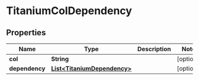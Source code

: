 

# TitaniumColDependency


## Properties

| Name | Type | Description | Notes |
|------------ | ------------- | ------------- | -------------|
|**col** | **String** |  |  [optional] |
|**dependency** | [**List&lt;TitaniumDependency&gt;**](TitaniumDependency.md) |  |  [optional] |



